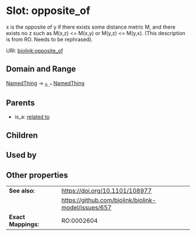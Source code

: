 
# Slot: opposite_of


x is the opposite of y if there exists some distance metric M, and there exists no z such as M(x,z) <= M(x,y) or M(y,z) <= M(y,x). (This description is from RO. Needs to be rephrased).

URI: [biolink:opposite_of](https://w3id.org/biolink/vocab/opposite_of)


## Domain and Range

[NamedThing](NamedThing.md) &#8594;  <sub>0..\*</sub> [NamedThing](NamedThing.md)

## Parents

 *  is_a: [related to](related_to.md)

## Children


## Used by


## Other properties

|  |  |  |
| --- | --- | --- |
| **See also:** | | https://doi.org/10.1101/108977 |
|  | | https://github.com/biolink/biolink-model/issues/657 |
| **Exact Mappings:** | | RO:0002604 |

